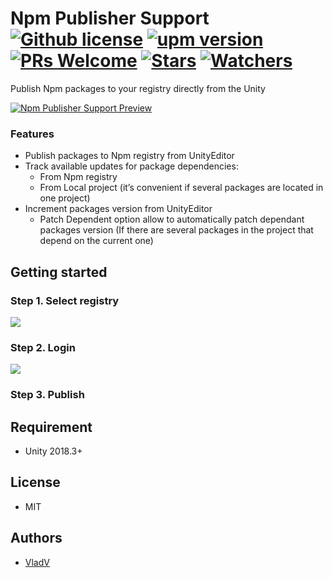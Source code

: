 # Npm Publisher Support [![Github license](https://img.shields.io/github/license/vanifatovvlad/NpmPublisherSupport.svg)](#)  [![upm version](https://img.shields.io/github/package-json/v/vanifatovvlad/NpmPublisherSupport.svg)](#) [![PRs Welcome](https://img.shields.io/badge/PRs-welcome-brightgreen.svg)](#) [![Stars](https://img.shields.io/github/stars/vanifatovvlad/NpmPublisherSupport.svg?style=social)](https://github.com/vanifatovvlad/NpmPublisherSupport/stargazers) [![Watchers](https://img.shields.io/github/watchers/vanifatovvlad/NpmPublisherSupport.svg?style=social)](https://github.com/vanifatovvlad/NpmPublisherSupport/watchers)
Publish Npm packages to your registry directly from the Unity

[![Npm Publisher Support Preview](https://user-images.githubusercontent.com/26966368/57013385-f7dac980-6c13-11e9-9f2e-df4564603c1f.png)](#)

### Features

* Publish packages to Npm registry from UnityEditor
* Track available updates for package dependencies:
  * From Npm registry
  * From Local project (it’s convenient if several packages are located in one project)
* Increment packages version from UnityEditor
  * Patch Dependent option allow to automatically patch dependant packages version (If there are several packages in the project that depend on the current one)

## Getting started
### Step 1. Select registry
[![](https://user-images.githubusercontent.com/26966368/54922515-6643b200-4f19-11e9-912a-3b748c94e1f3.png)](#)
### Step 2. Login
[![](https://user-images.githubusercontent.com/26966368/54920271-e1a26500-4f13-11e9-9040-12244318f78d.png)](#)
### Step 3. Publish

## Requirement
* Unity 2018.3+

## License
* MIT

## Authors
* [VladV](https://github.com/vanifatovvlad)